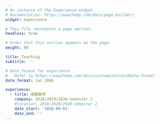 ```yaml
---
# An instance of the Experience widget.
# Documentation: https://wowchemy.com/docs/page-builder/
widget: experience

# This file represents a page section.
headless: true

# Order that this section appears on the page.
weight: 60

title: Teaching
subtitle: ''

# Date format for experience
#   Refer to https://wowchemy.com/docs/customization/#date-format
date_format: Jan 2006

experience:
  - title: 离散数学
    company: 2018/2019/2020-Semester 2
    #location: 2018/2019/2020-Semester 2
    date_start: '2018-09-01'
    date_end: ''
---
```

